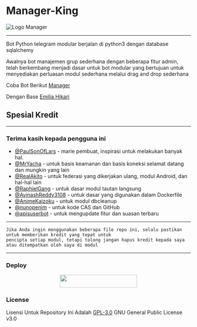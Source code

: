 # Manager-King

![Logo Manager](https://telegra.ph/file/6ba6021e53d713a4741b7.jpg)

----------
Bot Python telegram modular berjalan di python3 dengan database sqlalchemy

Awalnya bot manajemen grup sederhana dengan beberapa fitur admin, telah berkembang menjadi
dasar untuk bot modular yang bertujuan untuk menyediakan perluasan modul sederhana melalui drag and drop sederhana

Coba Bot Berikut [Manager](https://t.me/manage_king_bot)

Dengan Base [Emilia Hikari](https://github.com/AyraHikari/EmiliaHikari)

## Spesial Kredit
----------

### Terima kasih kepada pengguna ini
* [@PaulSonOfLars](https://github.com/PaulSonOfLars) - marie pembuat, inspirasi untuk melakukan banyak hal.
* [@MrYacha](https://github.com/MrYacha) - untuk basis keamanan dan basis koneksi selamat datang dan mungkin yang lain
* [@RealAkito](https://github.com/RealAkito) - untuk federasi yang dikerjakan ulang, modul Android, dan hal-hal lain
* [@RaphielGang](https://github.com/RaphielGang) - untuk dasar modul tautan langsung
* [@AvinashReddy3108](https://github.com/AvinashReddy3108) - untuk dasar yang digunakan dalam Dockerfile
* [@AnimeKaizoku](https://github.com/AnimeKaizoku) - untuk modul dbcleanup
* [@nunopenim](https://github.com/nunopenim) - untuk kode CAS dan GitHub
* [@apisuserbot](https://github.com/apisuserbot) - untuk mengupdate fitur dan suasan terbaru

----------
```
Jika Anda ingin menggunakan beberapa file repo ini, selalu pastikan untuk memberikan kredit yang tepat untuk
pencipta setiap modul, tetapi tolong jangan hapus kredit kepada saya atau ditempatkan oleh saya di modul
```
----------

### Deploy 

<p align="center"><a href="https://heroku.com/deploy?template=https://github.com/apisuserbot/Manager-King/tree/master"> <img src="https://img.shields.io/badge/Deploy%20Ke%20Heroku-blue?style=flat&logo=heroku" width="210" height="34.45" /></a></p>

### License 
Lisensi Untuk Repository Ini Adalah [GPL-3.0](https://github.com/apisuserbot/Manager-King/blob/master/LICENSE) GNU General Public License v3.0
